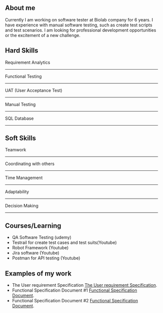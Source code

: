 
## About me
Currently I am working on software tester at Biolab company for 6 years.
I have experience with manual software testing, such as create test scripts and test scenarios.
I am looking for professional development opportunities or the excitement of a new challenge.

## Hard Skills
Requirement Analytics

---

Functional Testing

***

UAT (User Acceptance Test)

___

Manual Testing

***

SQL Database

***

## Soft Skills
Teamwork

---

Coordinating with others

***

Time Management

___

Adaptability

***

Decision Making

***

## Courses/Learning 
* QA Software Testing (udemy)
* Testrail for create test cases and test suits(Youtube)
* Robot Framework (Youtube)
* Jira software (Youtube)
* Postman for API testing (Youtube)
## Examples of my work
* The User requirement Specification [The User requirement Specification](https://drive.google.com/file/d/1DAuxn5HYKkYISMuIDvkrwZ1K2t8MPZbE/view?usp=sharing).
* Functional Specification Document #1 [Functional Specification Document]().
* Functional Specification Document #2 [Functional Specification Document]().
